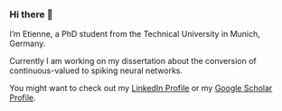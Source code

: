 ### Hi there 👋

I’m Etienne, a PhD student from the Technical University in Munich, Germany.

Currently I am working on my dissertation about the conversion of continuous-valued to spiking neural networks.

You might want to check out my [LinkedIn Profile](https://de.linkedin.com/in/etienne-m%C3%BCller-aa885869) or my [Google Scholar Profile](https://scholar.google.de/citations?user=xVfcQwsAAAAJ&hl=de&authuser=1).


<!--
**EtienneMueller/EtienneMueller** is a ✨ _special_ ✨ repository because its `README.md` (this file) appears on your GitHub profile.

Here are some ideas to get you started:

- 🔭 I’m currently working on ...
- 🌱 I’m currently learning ...
- 👯 I’m looking to collaborate on ...
- 🤔 I’m looking for help with ...
- 💬 Ask me about ...
- 📫 How to reach me: ...
- 😄 Pronouns: ...
- ⚡ Fun fact: ...
- 📝
- 🎓
-->
